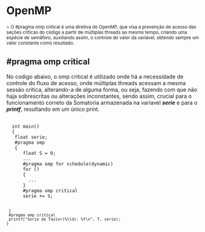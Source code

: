 <h1> OpenMP </h1>

<sup>~ O #pragma omp critical é uma diretiva do OpenMP, que visa a prevenção do acesso das seções críticas do código a partir de múltiplas threads ao mesmo tempo, criando uma espécie de semáforo, auxiliando assim, o controle do valor da variável, obtendo sempre um valor constante como resultado.</sup>

<h2>#pragma omp critical</h2>
<p>No codigo abaixo, o omp critical é utilizado onde há a necessidade de controle do fluxo de acesso, onde múltiplas threads acessam a mesma sessão crítica, alterando-a de alguma forma, ou seja, fazendo com que não haja sobrescritas ou alterações inconstantes, sendo assim, crucial para o funcionamento correto da Somatoria armazenada na variavel <b><i>serie</i></b> e para o <b><i>printf</i></b>, resultando em um único print.</p>
<pre>
  <code>
  int main()
  {
   float serie;
   #pragma omp 
   {
      float S = 0;
      ...
      #pragma omp for schedule(dynamic)
      for ()
      {
        ...
      }
      #pragma omp critical
      serie += S;
   
     }
     #pragma omp critical
     printf("Serie de Taylor(%lld): %f\n", T, serie);
    }
</code>
</pre>
